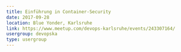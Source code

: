 ```yaml
---
title: Einführung in Container-Security
date: 2017-09-28
location: Blue Yonder, Karlsruhe
link: https://www.meetup.com/devops-karlsruhe/events/243307164/
usergroup: devopska
type: usergroup
---
```


